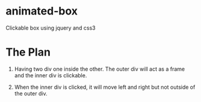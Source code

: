 animated-box
============

Clickable box using jquery and css3

The Plan
========
1. Having two div one inside the other. The outer div will act as a frame and the inner div is clickable.

2. When the inner div is clicked, it will move left and right but not outside of the outer div.

